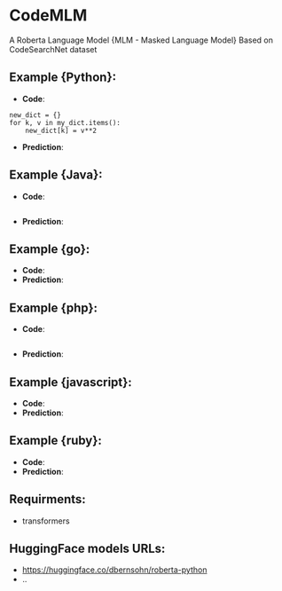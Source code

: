 # CodeMLM
A Roberta Language Model {MLM - Masked Language Model}
Based on CodeSearchNet dataset

## Example {Python}:
+ **Code**:  
```
new_dict = {}
for k, v in my_dict.items():
    new_dict[k] = v**2
```
+ **Prediction**:  

<object data="roberta-python-loss.pdf" type="application/pdf" width="100%"></object>

<object data="/blog/images/xxx.pdf" type="application/pdf" width="100%"> 
</object>

## Example {Java}:
+ **Code**:
```
```
+ **Prediction**:  

## Example {go}:
+ **Code**:  
+ **Prediction**:  

## Example {php}:
+ **Code**:
```
```
+ **Prediction**:  

## Example {javascript}:
+ **Code**:  
+ **Prediction**: 

## Example {ruby}:
+ **Code**:  
+ **Prediction**: 

## Requirments:
+ transformers

## HuggingFace models URLs:
+ https://huggingface.co/dbernsohn/roberta-python
+ ..